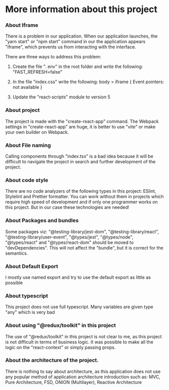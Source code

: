# More information about this project

### About Iframe
There is a problem in our application. When our application launches, the "yarn start" or "npm start" command in our
the application appears "iframe", which prevents us from interacting with the interface.

There are three ways to address this problem:
1. Create the file ". env" in the root folder and write the following:
   "FAST_REFRESH=false"

2. In the file "index.css" write the following:
   body > iframe {
   Event pointers: not available
   }

3. Update the "react-scripts" module to version 5

### About project
The project is made with the "create-react-app" command. The Webpack settings in "create-react-app" are huge, it is better to use "vite" or make your own builder on Webpack.

### About File naming
Calling components through "index.tsx" is a bad idea because it will be difficult to navigate the project in search and further development of the project.

### About code style
There are no code analyzers of the following types in this project: ESlint, Stylelint and Prettier formatter. You can work without them in projects which require high speed of development and if only one programmer works on this project. But in our case these technologies are needed!

### About Packages and bundles
Some packages viz:
"@testing-library/jest-dom",
"@testing-library/react",
"@testing-library/user-event",
"@types/jest",
"@types/node",
"@types/react" and
"@types/react-dom"
should be moved to "devDependencies".
This will not affect the "bundle", but it is correct for the semantics.

### About Default Export
I mostly use named export and try to use the default export as little as possible

### About typescript
This project does not use full typescript. Many variables are given type "any" which is very bad

### About using "@redux/toolkit" in this project
The use of "@redux/toolkit" in this project is not clear to me, as this project is not difficult in terms of business logic. It was possible to make all the logic on the  "react-context" or simply passing props.

### About the architecture of the project.
There is nothing to say about architecture, as this application does not use any popular method of application architecture introduction such as: MVC, Pure Architecture, FSD, ONION (Multilayer), Reactive Architecture
